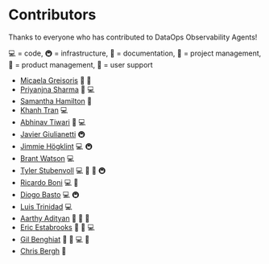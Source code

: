 # Contributors

Thanks to everyone who has contributed to DataOps Observability Agents!

💻 = code, 🚇 = infrastructure, 📖 = documentation, 📆 = project management, 🤔 = product management, 💬 = user support

- [Micaela Greisoris](https://www.linkedin.com/in/micaela-greisoris/) 🤔 📆
- [Priyanjna Sharma](https://www.linkedin.com/in/priyanjnasharma/) 💬 💻
- [Samantha Hamilton](https://www.linkedin.com/in/shamilton-darlingdocs/) 📖
- [Khanh Tran](https://www.linkedin.com/in/k-tran) 💻
- [Abhinav Tiwari](https://www.linkedin.com/in/abhinavyogeshtiwari) 💬 💻
- [Javier Giulianetti](https://github.com/JavierGi) 🚇
- [Jimmie Högklint](https://github.com/hogklint) 💻 🚇 
- [Brant Watson](https://github.com/induane) 💻
- [Tyler Stubenvoll](https://github.com/tjstub) 💻 📆 📖 🚇
- [Ricardo Boni](https://www.linkedin.com/in/ricardo-boni-9b15744/) 💻 📆
- [Diogo Basto](https://www.linkedin.com/in/diogo-t-basto/) 💻 🚇
- [Luis Trinidad](https://www.linkedin.com/in/strinidad) 💻
- [Aarthy Adityan](https://www.linkedin.com/in/aarthyadityan) 🤔 📆 📖
- [Eric Estabrooks](https://www.linkedin.com/in/ericestabrooks/) 🤔 📆 💻
- [Gil Benghiat](https://www.linkedin.com/in/gilbertbenghiat/) 🤔 📆 💻 💬
- [Chris Bergh](https://www.linkedin.com/in/chrisbergh/) 🤔

